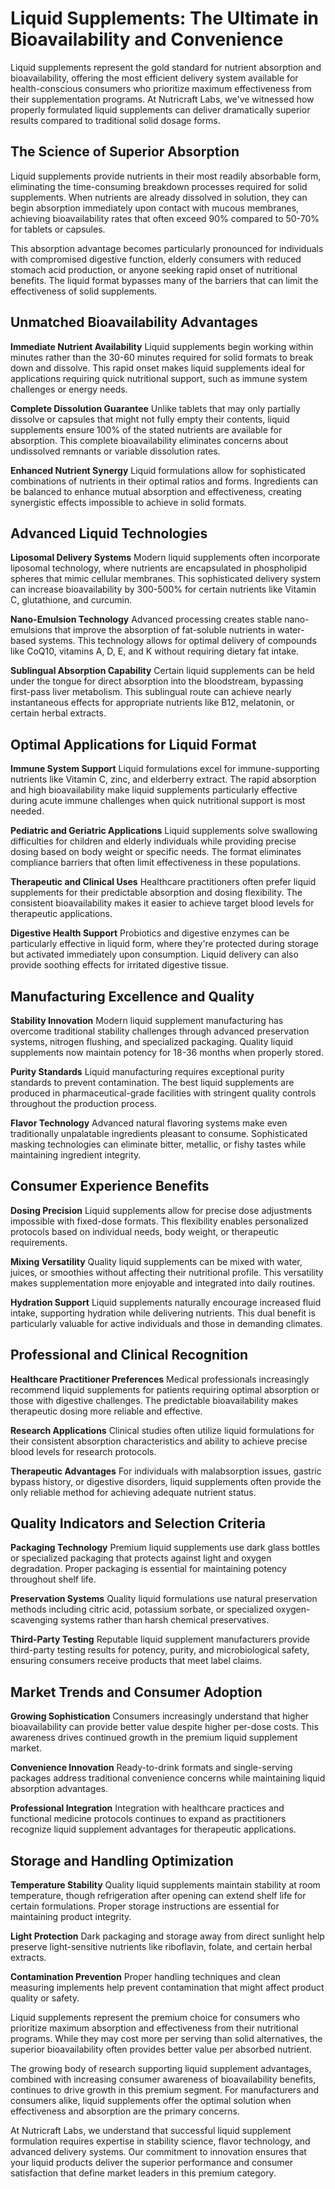 # Liquid Supplements: The Ultimate in Bioavailability and Convenience

Liquid supplements represent the gold standard for nutrient absorption and bioavailability, offering the most efficient delivery system available for health-conscious consumers who prioritize maximum effectiveness from their supplementation programs. At Nutricraft Labs, we've witnessed how properly formulated liquid supplements can deliver dramatically superior results compared to traditional solid dosage forms.

## The Science of Superior Absorption

Liquid supplements provide nutrients in their most readily absorbable form, eliminating the time-consuming breakdown processes required for solid supplements. When nutrients are already dissolved in solution, they can begin absorption immediately upon contact with mucous membranes, achieving bioavailability rates that often exceed 90% compared to 50-70% for tablets or capsules.

This absorption advantage becomes particularly pronounced for individuals with compromised digestive function, elderly consumers with reduced stomach acid production, or anyone seeking rapid onset of nutritional benefits. The liquid format bypasses many of the barriers that can limit the effectiveness of solid supplements.

## Unmatched Bioavailability Advantages

**Immediate Nutrient Availability**
Liquid supplements begin working within minutes rather than the 30-60 minutes required for solid formats to break down and dissolve. This rapid onset makes liquid supplements ideal for applications requiring quick nutritional support, such as immune system challenges or energy needs.

**Complete Dissolution Guarantee**
Unlike tablets that may only partially dissolve or capsules that might not fully empty their contents, liquid supplements ensure 100% of the stated nutrients are available for absorption. This complete bioavailability eliminates concerns about undissolved remnants or variable dissolution rates.

**Enhanced Nutrient Synergy**
Liquid formulations allow for sophisticated combinations of nutrients in their optimal ratios and forms. Ingredients can be balanced to enhance mutual absorption and effectiveness, creating synergistic effects impossible to achieve in solid formats.

## Advanced Liquid Technologies

**Liposomal Delivery Systems**
Modern liquid supplements often incorporate liposomal technology, where nutrients are encapsulated in phospholipid spheres that mimic cellular membranes. This sophisticated delivery system can increase bioavailability by 300-500% for certain nutrients like Vitamin C, glutathione, and curcumin.

**Nano-Emulsion Technology**
Advanced processing creates stable nano-emulsions that improve the absorption of fat-soluble nutrients in water-based systems. This technology allows for optimal delivery of compounds like CoQ10, vitamins A, D, E, and K without requiring dietary fat intake.

**Sublingual Absorption Capability**
Certain liquid supplements can be held under the tongue for direct absorption into the bloodstream, bypassing first-pass liver metabolism. This sublingual route can achieve nearly instantaneous effects for appropriate nutrients like B12, melatonin, or certain herbal extracts.

## Optimal Applications for Liquid Format

**Immune System Support**
Liquid formulations excel for immune-supporting nutrients like Vitamin C, zinc, and elderberry extract. The rapid absorption and high bioavailability make liquid supplements particularly effective during acute immune challenges when quick nutritional support is most needed.

**Pediatric and Geriatric Applications**
Liquid supplements solve swallowing difficulties for children and elderly individuals while providing precise dosing based on body weight or specific needs. The format eliminates compliance barriers that often limit effectiveness in these populations.

**Therapeutic and Clinical Uses**
Healthcare practitioners often prefer liquid supplements for their predictable absorption and dosing flexibility. The consistent bioavailability makes it easier to achieve target blood levels for therapeutic applications.

**Digestive Health Support**
Probiotics and digestive enzymes can be particularly effective in liquid form, where they're protected during storage but activated immediately upon consumption. Liquid delivery can also provide soothing effects for irritated digestive tissue.

## Manufacturing Excellence and Quality

**Stability Innovation**
Modern liquid supplement manufacturing has overcome traditional stability challenges through advanced preservation systems, nitrogen flushing, and specialized packaging. Quality liquid supplements now maintain potency for 18-36 months when properly stored.

**Purity Standards**
Liquid manufacturing requires exceptional purity standards to prevent contamination. The best liquid supplements are produced in pharmaceutical-grade facilities with stringent quality controls throughout the production process.

**Flavor Technology**
Advanced natural flavoring systems make even traditionally unpalatable ingredients pleasant to consume. Sophisticated masking technologies can eliminate bitter, metallic, or fishy tastes while maintaining ingredient integrity.

## Consumer Experience Benefits

**Dosing Precision**
Liquid supplements allow for precise dose adjustments impossible with fixed-dose formats. This flexibility enables personalized protocols based on individual needs, body weight, or therapeutic requirements.

**Mixing Versatility**
Quality liquid supplements can be mixed with water, juices, or smoothies without affecting their nutritional profile. This versatility makes supplementation more enjoyable and integrated into daily routines.

**Hydration Support**
Liquid supplements naturally encourage increased fluid intake, supporting hydration while delivering nutrients. This dual benefit is particularly valuable for active individuals and those in demanding climates.

## Professional and Clinical Recognition

**Healthcare Practitioner Preferences**
Medical professionals increasingly recommend liquid supplements for patients requiring optimal absorption or those with digestive challenges. The predictable bioavailability makes therapeutic dosing more reliable and effective.

**Research Applications**
Clinical studies often utilize liquid formulations for their consistent absorption characteristics and ability to achieve precise blood levels for research protocols.

**Therapeutic Advantages**
For individuals with malabsorption issues, gastric bypass history, or digestive disorders, liquid supplements often provide the only reliable method for achieving adequate nutrient status.

## Quality Indicators and Selection Criteria

**Packaging Technology**
Premium liquid supplements use dark glass bottles or specialized packaging that protects against light and oxygen degradation. Proper packaging is essential for maintaining potency throughout shelf life.

**Preservation Systems**
Quality liquid formulations use natural preservation methods including citric acid, potassium sorbate, or specialized oxygen-scavenging systems rather than harsh chemical preservatives.

**Third-Party Testing**
Reputable liquid supplement manufacturers provide third-party testing results for potency, purity, and microbiological safety, ensuring consumers receive products that meet label claims.

## Market Trends and Consumer Adoption

**Growing Sophistication**
Consumers increasingly understand that higher bioavailability can provide better value despite higher per-dose costs. This awareness drives continued growth in the premium liquid supplement market.

**Convenience Innovation**
Ready-to-drink formats and single-serving packages address traditional convenience concerns while maintaining liquid absorption advantages.

**Professional Integration**
Integration with healthcare practices and functional medicine protocols continues to expand as practitioners recognize liquid supplement advantages for therapeutic applications.

## Storage and Handling Optimization

**Temperature Stability**
Quality liquid supplements maintain stability at room temperature, though refrigeration after opening can extend shelf life for certain formulations. Proper storage instructions are essential for maintaining product integrity.

**Light Protection**
Dark packaging and storage away from direct sunlight help preserve light-sensitive nutrients like riboflavin, folate, and certain herbal extracts.

**Contamination Prevention**
Proper handling techniques and clean measuring implements help prevent contamination that might affect product quality or safety.

Liquid supplements represent the premium choice for consumers who prioritize maximum absorption and effectiveness from their nutritional programs. While they may cost more per serving than solid alternatives, the superior bioavailability often provides better value per absorbed nutrient.

The growing body of research supporting liquid supplement advantages, combined with increasing consumer awareness of bioavailability benefits, continues to drive growth in this premium segment. For manufacturers and consumers alike, liquid supplements offer the optimal solution when effectiveness and absorption are the primary concerns.

At Nutricraft Labs, we understand that successful liquid supplement formulation requires expertise in stability science, flavor technology, and advanced delivery systems. Our commitment to innovation ensures that your liquid products deliver the superior performance and consumer satisfaction that define market leaders in this premium category.